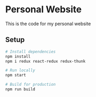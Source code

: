 # Personal Website

This is the code for my personal website

## Setup

```bash
# Install dependencies
npm install
npm i redux react-redux redux-thunk

# Run locally
npm start

# Build for production
npm run build
```